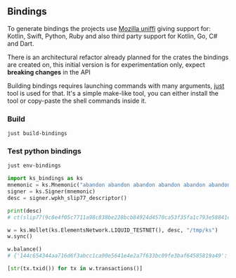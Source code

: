
## Bindings

To generate bindings the projects use [Mozilla uniffi](https://mozilla.github.io/uniffi-rs/) giving support for: Kotlin, Swift, Python, Ruby and also third party support for Kotlin, Go, C# and Dart.

There is an architectural refactor already planned for the crates the bindings are created on, this initial version is for experimentation only, 
expect **breaking changes** in the API

Building bindings requires launching commands with many arguments, [just](https://github.com/casey/just) tool is used for that.
It's a simple make-like tool, you can either install the tool or copy-paste the shell commands inside it.


### Build

```shell
just build-bindings
```

### Test python bindings

```sh
just env-bindings
```

```python
import ks_bindings as ks
mnemonic = ks.Mnemonic("abandon abandon abandon abandon abandon abandon abandon abandon abandon abandon abandon about")
signer = ks.Signer(mnemonic)
desc = signer.wpkh_slip77_descriptor()

print(desc) 
# ct(slip77(9c8e4f05c7711a98c838be228bcb84924d4570ca53f35fa1c793e58841d47023),elwpkh([73c5da0a/84'/1'/0']tpubDC8msFGeGuwnKG9Upg7DM2b4DaRqg3CUZa5g8v2SRQ6K4NSkxUgd7HsL2XVWbVm39yBA4LAxysQAm397zwQSQoQgewGiYZqrA9DsP4zbQ1M/<0;1>/*))#2e4n992d

w = ks.Wollet(ks.ElementsNetwork.LIQUID_TESTNET(), desc, "/tmp/ks")
w.sync()

w.balance()
# {'144c654344aa716d6f3abcc1ca90e5641e4e2a7f633bc09fe3baf64585819a49': 100000}

[str(tx.txid()) for tx in w.transactions()]

```
